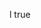 l<?xml version="1.0" encoding="UTF-8"?>
<Configuration status="WARN">
    <Properties>
        <!-- Force enable ANSI via Jansi -->
        <Property name="log4j2.enableJansi">true</Property>
    </Properties>
    <Appenders>
        <Console name="Console" target="SYSTEM_OUT">
            <!-- Explicitly set disableAnsi="false" -->
            <PatternLayout disableAnsi="false" pattern="%d{yyyy-MM-dd HH:mm:ss} %highlight(%-5level){TRACE:orange, DEBUG:yellow, INFO:cyan, WARN:red bold, ERROR:red bold} [%style(%file:%line){cyan}] :: %msg%n"/>
        </Console>
    </Appenders>
    <Loggers>
        <Root level="trace">
            <AppenderRef ref="Console"/>
        </Root>
    </Loggers>
</Configuration>